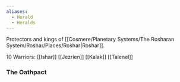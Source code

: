 ```yaml
---
aliases:
  - Herald
  - Heralds
---
```

Protectors and kings of [[Cosmere/Planetary Systems/The Rosharan System/Roshar/Places/Roshar|Roshar]].

10 Warriors:
[[Ishar]]
[[Jezrien]]
[[Kalak]]
[[Talenel]]

### The Oathpact